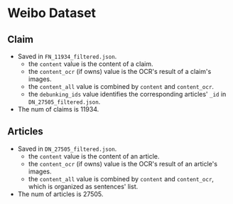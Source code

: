 # Weibo Dataset

## Claim

- Saved in `FN_11934_filtered.json`.
  - the `content` value is the content of a claim.
  - the `content_ocr` (if owns) value is the OCR's result of a claim's images.
  - the `content_all` value is combined by `content` and `content_ocr`.
  - the `debunking_ids` value identifies the corresponding articles' `_id` in `DN_27505_filtered.json`.
- The num of claims is 11934.

## Articles

- Saved in `DN_27505_filtered.json`.
  - the `content` value is the content of an article.
  - the `content_ocr` (if owns) value is the OCR's result of an article's images.
  - the `content_all` value is combined by `content` and `content_ocr`, which is organized as sentences' list. 
- The num of articles is 27505.
